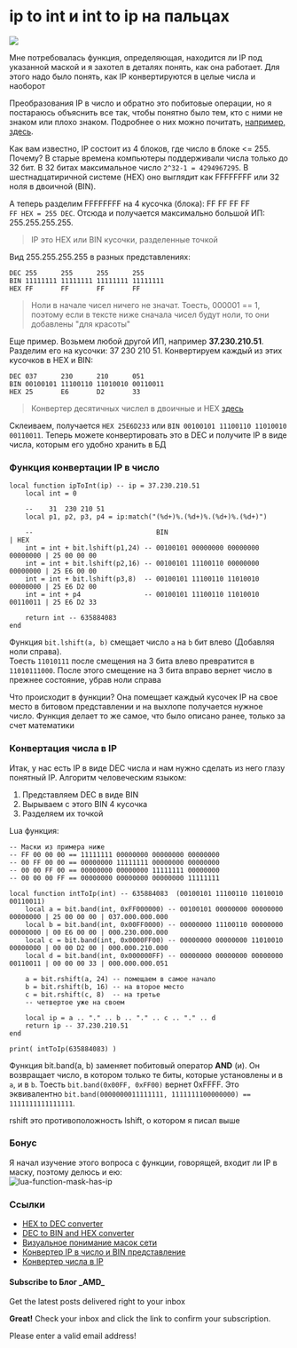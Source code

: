 # ip to int и int to ip на пальцах

![](https://images.unsplash.com/photo-1510511459019-5dda7724fd87?ixlib=rb-0.3.5\&q=80\&fm=jpg\&crop=entropy\&cs=tinysrgb\&w=1080\&fit=max\&ixid=eyJhcHBfaWQiOjExNzczfQ\&s=9ec064423ff0aa7f325c68aea02ad784)

Мне потребовалась функция, определяющая, находится ли IP под указанной маской и я захотел в деталях понять, как она работает. Для этого надо было понять, как IP конвертируются в целые числа и наоборот

Преобразования IP в число и обратно это побитовые операции, но я постараюсь объяснить все так, чтобы понятно было тем, кто с ними не знаком или плохо знаком. Подробнее о них можно почитать, [например, здесь](http://php.net/manual/ru/language.operators.bitwise.php).

Как вам известно, IP состоит из 4 блоков, где число в блоке <= 255. Почему? В старые времена компьютеры поддерживали числа только до 32 бит. В 32 битах максимальное число `2^32-1 = 4294967295`. В шестнадцатиричной системе (HEX) оно выглядит как FFFFFFFF или 32 ноля в двоичной (BIN).

А теперь разделим FFFFFFFF на 4 кусочка (блока): FF FF FF FF\
`FF HEX = 255 DEC`. Отсюда и получается максимально большой ИП: 255.255.255.255.

> IP это HEX или BIN кусочки, разделенные точкой

Вид 255.255.255.255 в разных представлениях:

```
DEC 255      255      255      255
BIN 11111111 11111111 11111111 11111111
HEX FF       FF       FF       FF
```

> Ноли в начале чисел ничего не значат. Тоесть, 000001 == 1, поэтому если в тексте ниже сначала чисел будут ноли, то они добавлены "для красоты"

Еще пример. Возьмем любой другой ИП, например **37.230.210.51**. Разделим его на кусочки: 37 230 210 51. Конвертируем каждый из этих кусочков в HEX и BIN:

```
DEC 037      230      210      051
BIN 00100101 11100110 11010010 00110011
HEX 25       E6       D2       33
```

> Конвертер десятичных числел в двоичные и HEX [здесь](https://www.rapidtables.com/convert/number/decimal-to-binary.html)

Склеиваем, получается `HEX 25E6D233` или `BIN 00100101 11100110 11010010 00110011`. Теперь можете конвертировать это в DEC и получите IP в виде числа, которым его удобно хранить в БД

### Функция конвертации IP в число <a href="#ip" id="ip"></a>

```
local function ipToInt(ip) -- ip = 37.230.210.51
	local int = 0

	--    31  230 210 51
	local p1, p2, p3, p4 = ip:match("(%d+)%.(%d+)%.(%d+)%.(%d+)")

	--                               BIN                                 | HEX
	int = int + bit.lshift(p1,24) -- 00100101 00000000 00000000 00000000 | 25 00 00 00
	int = int + bit.lshift(p2,16) -- 00100101 11100110 00000000 00000000 | 25 E6 00 00
	int = int + bit.lshift(p3,8)  -- 00100101 11100110 11010010 00000000 | 25 E6 D2 00
	int = int + p4                -- 00100101 11100110 11010010 00110011 | 25 E6 D2 33

	return int -- 635884083
end
```

Функция `bit.lshift(a, b)` смещает число `a` на `b` бит влево (Добавляя ноли справа).\
Тоесть `11010111` после смещения на 3 бита влево превратится в `11010111000`. После этого смещение на 3 бита вправо вернет число в прежнее состояние, убрав ноли справа

Что происходит в функции? Она помещает каждый кусочек IP на свое место в битовом представлении и на выхлопе получается нужное число. Функция делает то же самое, что было описано ранее, только за счет математики

### Конвертация числа в IP <a href="#ip" id="ip"></a>

Итак, у нас есть IP в виде DEC числа и нам нужно сделать из него глазу понятный IP. Алгоритм человеческим языком:

1. Представляем DEC в виде BIN
2. Вырываем с этого BIN 4 кусочка
3. Разделяем их точкой

Lua функция:

```
-- Маски из примера ниже
-- FF 00 00 00 == 11111111 00000000 00000000 00000000
-- 00 FF 00 00 == 00000000 11111111 00000000 00000000
-- 00 00 FF 00 == 00000000 00000000 11111111 00000000
-- 00 00 00 FF == 00000000 00000000 00000000 11111111

local function intToIp(int) -- 635884083  (00100101 11100110 11010010 00110011)
	local a = bit.band(int, 0xFF000000) -- 00100101 00000000 00000000 00000000 | 25 00 00 00 | 037.000.000.000
	local b = bit.band(int, 0x00FF0000) -- 00000000 11100110 00000000 00000000 | 00 E6 00 00 | 000.230.000.000
	local c = bit.band(int, 0x0000FF00) -- 00000000 00000000 11010010 00000000 | 00 00 D2 00 | 000.000.210.000
	local d = bit.band(int, 0x000000FF) -- 00000000 00000000 00000000 00110011 | 00 00 00 33 | 000.000.000.051

	a = bit.rshift(a, 24) -- помещаем в самое начало
	b = bit.rshift(b, 16) -- на второе место
	c = bit.rshift(c, 8)  -- на третье
	-- четвертое уже на своем

	local ip = a .. "." .. b .. "." .. c .. "." .. d
	return ip -- 37.230.210.51
end

print( intToIp(635884083) )
```

Функция bit.band(a, b) заменяет побитовый оператор **AND** (и). Он возвращает число, в котором только те биты, которые установлены и в `a`, и в `b`. Тоесть `bit.band(0x00FF, 0xFF00)` вернет 0xFFFF. Это эквивалентно `bit.band(0000000011111111, 1111111100000000) == 1111111111111111`.

rshift это противоположность lshift, о котором я писал выше

### Бонус <a href="#undefined" id="undefined"></a>

Я начал изучение этого вопроса с функции, говорящей, входит ли IP в маску, поэтому делюсь и ею:\
![lua-function-mask-has-ip](https://blog.amd-nick.me/content/images/2018/07/lua-function-mask-has-ip.png)

### Ссылки <a href="#undefined" id="undefined"></a>

* [HEX to DEC converter](https://www.binaryhexconverter.com/hex-to-decimal-converter)
* [DEC to BIN and HEX converter](https://www.rapidtables.com/convert/number/decimal-to-binary.html)
* [Визуальное понимание масок сети](http://www.aboutmyip.com/AboutMyXApp/SubnetCalculator.jsp)
* [Конвертер IP в число и BIN представление](http://www.aboutmyip.com/AboutMyXApp/IP2Integer.jsp)
* [Конвертер числа в IP](https://ipduh.com/ip/fromint/)

#### Subscribe to Блог \_AMD\_

Get the latest posts delivered right to your inbox

**Great!** Check your inbox and click the link to confirm your subscription.

Please enter a valid email address!
